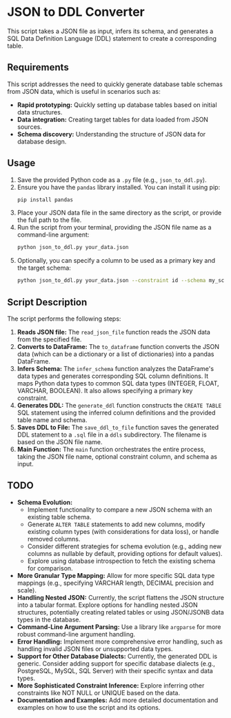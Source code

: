 # JSON to DDL Converter

This script takes a JSON file as input, infers its schema, and generates a SQL Data Definition Language (DDL) statement to create a corresponding table.

## Requirements

This script addresses the need to quickly generate database table schemas from JSON data, which is useful in scenarios such as:

* **Rapid prototyping:** Quickly setting up database tables based on initial data structures.
* **Data integration:** Creating target tables for data loaded from JSON sources.
* **Schema discovery:** Understanding the structure of JSON data for database design.

## Usage

1.  Save the provided Python code as a `.py` file (e.g., `json_to_ddl.py`).
2.  Ensure you have the `pandas` library installed. You can install it using pip:
    ```bash
    pip install pandas
    ```
3.  Place your JSON data file in the same directory as the script, or provide the full path to the file.
4.  Run the script from your terminal, providing the JSON file name as a command-line argument:
    ```bash
    python json_to_ddl.py your_data.json
    ```
5.  Optionally, you can specify a column to be used as a primary key and the target schema:
    ```bash
    python json_to_ddl.py your_data.json --constraint id --schema my_schema
    ```

## Script Description

The script performs the following steps:

1.  **Reads JSON file:** The `read_json_file` function reads the JSON data from the specified file.
2.  **Converts to DataFrame:** The `to_dataframe` function converts the JSON data (which can be a dictionary or a list of dictionaries) into a pandas DataFrame.
3.  **Infers Schema:** The `infer_schema` function analyzes the DataFrame's data types and generates corresponding SQL column definitions. It maps Python data types to common SQL data types (INTEGER, FLOAT, VARCHAR, BOOLEAN). It also allows specifying a primary key constraint.
4.  **Generates DDL:** The `generate_ddl` function constructs the `CREATE TABLE` SQL statement using the inferred column definitions and the provided table name and schema.
5.  **Saves DDL to File:** The `save_ddl_to_file` function saves the generated DDL statement to a `.sql` file in a `ddls` subdirectory. The filename is based on the JSON file name.
6.  **Main Function:** The `main` function orchestrates the entire process, taking the JSON file name, optional constraint column, and schema as input.

## TODO

* **Schema Evolution:**
    * Implement functionality to compare a new JSON schema with an existing table schema.
    * Generate `ALTER TABLE` statements to add new columns, modify existing column types (with considerations for data loss), or handle removed columns.
    * Consider different strategies for schema evolution (e.g., adding new columns as nullable by default, providing options for default values).
    * Explore using database introspection to fetch the existing schema for comparison.
* **More Granular Type Mapping:** Allow for more specific SQL data type mappings (e.g., specifying VARCHAR length, DECIMAL precision and scale).
* **Handling Nested JSON:** Currently, the script flattens the JSON structure into a tabular format. Explore options for handling nested JSON structures, potentially creating related tables or using JSON/JSONB data types in the database.
* **Command-Line Argument Parsing:** Use a library like `argparse` for more robust command-line argument handling.
* **Error Handling:** Implement more comprehensive error handling, such as handling invalid JSON files or unsupported data types.
* **Support for Other Database Dialects:** Currently, the generated DDL is generic. Consider adding support for specific database dialects (e.g., PostgreSQL, MySQL, SQL Server) with their specific syntax and data types.
* **More Sophisticated Constraint Inference:** Explore inferring other constraints like NOT NULL or UNIQUE based on the data.
* **Documentation and Examples:** Add more detailed documentation and examples on how to use the script and its options.